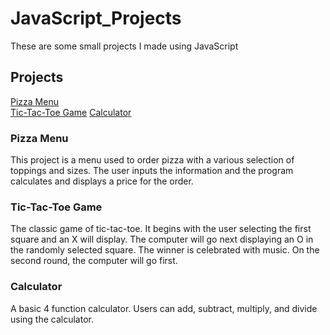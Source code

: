 # JavaScript_Projects

These are some small projects I made using JavaScript

<h2>Projects</h2>

[Pizza Menu](https://github.com/TomSpencer-Dev/JavaScript_Projects/tree/main/JavaScript%20Projects/Pizza_Project)<br>
[Tic-Tac-Toe Game](https://github.com/TomSpencer-Dev/JavaScript_Projects/tree/main/TicTacToe)
[Calculator](https://github.com/TomSpencer-Dev/JavaScript_Projects/tree/main/JavaScript%20Projects)
<br>

<h3>Pizza Menu</h3>

This project is a menu used to order pizza with a various selection of toppings and sizes. The user inputs the information and the program calculates and displays a price for the order.

<h3>Tic-Tac-Toe Game</h3>

The classic game of tic-tac-toe. It begins with the user selecting the first square and an X will display. The computer will go next displaying an O in the randomly selected square. The winner is celebrated with music. On the second round, the computer will go first. 

<h3>Calculator</h3>

A basic 4 function calculator. Users can add, subtract, multiply, and divide using the calculator. 
